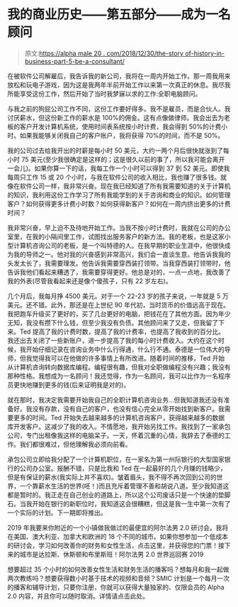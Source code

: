 # 我的商业历史——第五部分——成为一名顾问

> 原文:[https://alpha male 20 . com/2018/12/30/the-story of-history-in-business-part-5-be-a-consultant/](https://alphamale20.com/2018/12/30/the-story-of-my-history-in-business-part-5-being-a-consultant/)

在被软件公司解雇后，我告诉我的新公司，我将在一周内开始工作。那一周我用来放松和玩电子游戏，因为这是我两年半前开始工作以来第一次真正的休息。我尽我所能享受这份工作，然后开始了当时我梦寐以求的工作:全职电脑顾问。

与我之前的狗屁公司工作不同，这份工作要好得多。我不是雇员，而是合伙人。我讨厌薪水，但这份新工作的薪水是 100%的佣金。这有点像做律师。我会出去为老板的客户开发计算机系统，使用时间表系统按小时计费，我会得到 50%的计费小时。如果我能够关闭我自己的客户账户，我将获得 70%的时间，而不是 50%。

我的公司过去给我开出的时薪是每小时 50 美元，大约一两个月后很快就涨到了每小时 75 美元(至少我很确定是这样的；这是很久以前的事了，所以我可能会离开一会儿)。如果你算一下的话，我每工作一个小时可以得到 37 到 52 美元。即使我每周只工作 15 或 20 个小时，与我在软件公司的收入相比，我也赚了很多钱。就像在软件公司一样，我非常兴奋。现在我已经知道了所有我需要知道的关于计算机的知识，我利用这份工作学习了所有我能学到的关于咨询和商业的知识。如何管理客户？如何获得更多计费小时数？如何获得新客户？如何在一周内挤出更多的计费时间？

我非常兴奋，早上迫不及待地开始工作。当我不按小时计费时，我就在公司的办公室里，在我的小隔间里工作，试图找出服务客户的新方法。我的老板，也是这家小型计算机咨询公司的老板，是一个叫特德的人。在我早期的职业生涯中，他很快成为我的导师之一。他对我的兴奋感到非常高兴，我们会一直谈生意。他告诉我我的头发太长了，我需要理发。他告诉我需要穿西装打领带。当我穿西装打领带时，他告诉我他们看起来糟透了，我需要穿得更好。他总是对的，一点一点地，我改善了我的外表(尽管我看起来还是像个傻孩子，只有 22 岁左右)。

几个月后，我每月挣 4500 美元。对于一个 22-23 岁的孩子来说，一年就是 5 万美元。还不错。此外，那还是在上世纪 90 年代初，当时货币的价值远高于现在。我把跑车升级买了更好的，买了几台更好的电脑，把钱花在了其他方面。因为年少无知，我没有攒下什么钱，但至少我没有负债。其他顾问来了又走，但我留了下来。Ted 提高了我的计费时数，提高了我的计费率，也提高了我收到的百分比。我还出去关闭了一些新账户，进一步提高了我的每小时计费收入。大约在这个时候，我开始仔细记录在咨询业务中什么行得通，什么行不通。泰德是一位伟大的导师，但我觉得我可以在他做的许多事情上有所改进。随着时间的推移，Ted 开始从计算机咨询转向数据库编程。编程很有趣，但我对全职做编程没有兴趣；我没有那种性格。我想成为一名顾问！我还觉得，作为一名顾问，我可以比作为一名程序员更快地赚到更多的钱(后来证明我是对的)。

就在那时，我决定我需要开始我自己的全职计算机咨询业务…但我知道我还没有准备好。我没有存款，没有自己的客户，也没有信心完全从零开始找到新客户。我需要更多的时间。Ted 开始失去越来越多的计算机咨询客户，获得越来越多的数据库开发客户。这减少了我的收入。不情愿地，我开始另找工作。我找到了一家承包公司，专门出租像我这样的电脑呆子。一天，怀着沉重的心情，我辞去了泰德的工作。我们都很难过，但他理解我必须向前看。

承包公司立即给我分配了一个计算机职位，在一家名为第一州际银行的大型国家银行的公司办公室。报酬不错，只是比我和 Ted 在一起最好的几个月赚的钱略少，但是有保证的薪水(我实际上并不喜欢)。皱着眉头，我不得不再次回到公司的世界，一个靠薪水生活的世界(呸！)而且充斥着管理不善和胡说八道。至少我知道这都是暂时的。我正走在自己创业的道路上，所以这个公司废话只是一个快速的垫脚石。当我开始在银行的新职位时，我知道这会很糟糕，但这是我一生中第一次有了一个实际的计划。下一期即将推出。

2019 年我要来你附近的一个小镇做我做过的最便宜的阿尔法男 2.0 研讨会。我将在美国、澳大利亚、加拿大和欧洲的 18 个不同的城市。如果你想参加一个低成本的研讨会，学习如何改善你的财务和女性生活，点击这里，并获得您的门票！接下来的城市是达拉斯、休斯顿和布里斯班！阿尔法男 2.0 世界巡回赛 2019

想要超过 35 个小时的如何改善女性生活和财务生活的播客吗？想每月和我一起做两次教练吗？想要获得数小时基于技术的视频和音频？SMIC 计划是一个每月一次的播客和辅导计划，只要你注册，你就可以获得大量独家的、仅限会员的 Alpha 2.0 内容，并且你可以随时取消。详情请点击此处。